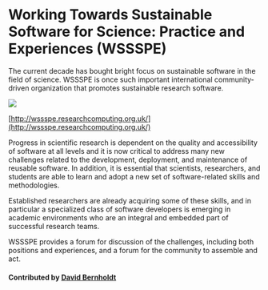 # Working Towards Sustainable Software for Science: Practice and Experiences (WSSSPE)

The current decade has bought bright focus on sustainable software in the field of science. WSSSPE is once such important international community-driven organization that promotes sustainable research software.

<img src='https://github.com/betterscientificsoftware/images/blob/master/WSSSPE_logo_square_low.png' class='logo' />

[http://wssspe.researchcomputing.org.uk/](http://wssspe.researchcomputing.org.uk/)

Progress in scientific research is dependent on the quality and accessibility of software at all levels and it is now critical to address many new challenges related to the development, deployment, and maintenance of reusable software. In addition, it is essential that scientists, researchers, and students are able to learn and adopt a new set of software-related skills and methodologies.

Established researchers are already acquiring some of these skills, and in particular a specialized class of software developers is emerging in academic environments who are an integral and embedded part of successful research teams.

WSSSPE provides a forum for discussion of the challenges, including both positions and experiences, and a forum for the community to assemble and act.

<!--- Too large
![alt text](http://wssspe.researchcomputing.org.uk/wp-content/uploads/2016/11/Working_WSSSPE_square_low.png "WSSSPE theme logo")
--->

#### Contributed by [David Bernholdt](http://github.com/bernhold)

<!---
Publish: yes
Categories: Collaboration
Topics: Projects and organizations, conferences and workshops
Tags: workshop-series
Level: 2
Prerequisites: defaults
Aggregate: none
--->

